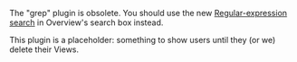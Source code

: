 The "grep" plugin is obsolete. You should use the new
[Regular-expression search](https://blog.overviewdocs.com/2017/08/08/regular-expression-search/)
in Overview's search box instead.

This plugin is a placeholder: something to show users until they (or we) delete
their Views.
